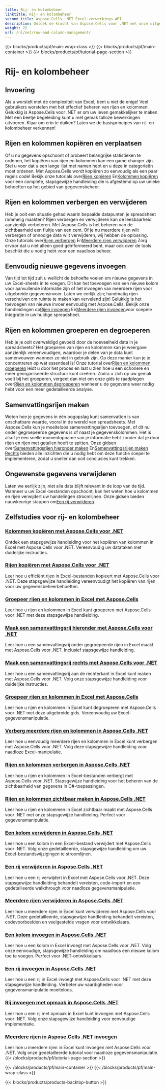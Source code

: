```yaml
---
title: Rij- en kolombeheer
linktitle: Rij- en kolombeheer
second_title: Aspose.Cells .NET Excel-verwerkings-API
description: Ontdek de kracht van Aspose.Cells voor .NET met onze uitgebreide tutorials over rij- en kolombeheer en verbeter moeiteloos uw Excel-vaardigheden.
weight: 22
url: /nl/net/row-and-column-management/
---
```


{{< blocks/products/pf/main-wrap-class >}}
{{< blocks/products/pf/main-container >}}
{{< blocks/products/pf/tutorial-page-section >}}

# Rij- en kolombeheer

## Invoering

Als u worstelt met de complexiteit van Excel, bent u niet de enige! Veel gebruikers worstelen met het effectief beheren van rijen en kolommen. Gelukkig is Aspose.Cells voor .NET er om uw leven gemakkelijker te maken. Met een beetje begeleiding kunt u met gemak talloze bewerkingen uitvoeren. Klaar om erin te duiken? Laten we de basisprincipes van rij- en kolombeheer verkennen!

## Rijen en kolommen kopiëren en verplaatsen

 Of u nu gegevens opschoont of probeert belangrijke statistieken te ordenen, het kopiëren van rijen en kolommen kan een game changer zijn. Stel u voor dat u een lange lijst met namen hebt en u deze in categorieën moet ordenen. Met Aspose.Cells wordt kopiëren zo eenvoudig als een paar regels code! Bekijk onze tutorials over[Rijen kopiëren](./copying-rows/) En[Kolommen kopiëren](./copying-columns/) voor een complete, stapsgewijze handleiding die is afgestemd op uw unieke behoeften op het gebied van gegevensbeheer.

## Rijen en kolommen verbergen en verwijderen

 Heb je ooit een situatie gehad waarin bepaalde datapunten je spreadsheet rommelig maakten? Rijen verbergen en verwijderen kan de leesbaarheid aanzienlijk verbeteren. Met Aspose.Cells is het beheren van de zichtbaarheid een fluitje van een cent. Of je nu meerdere rijen wilt verbergen of onnodige data wilt verwijderen, wij hebben de oplossing. Onze tutorials over[Rijen verbergen](./hide-rows-columns-aspose-cells/) En[Meerdere rijen verwijderen](./delete-multiple-rows-aspose-cells/) Zorg ervoor dat u niet alleen goed geïnformeerd bent, maar ook over de tools beschikt die u nodig hebt voor een naadloos beheer.

## Eenvoudig nieuwe gegevens invoegen

 Van tijd tot tijd zult u wellicht de behoefte voelen om nieuwe gegevens in uw Excel-sheets in te voegen. Dit kan het toevoegen van een nieuwe kolom voor aanvullende informatie zijn of het invoegen van meerdere rijen voor uitgebreide gegevensinvoer. Laten we eerlijk zijn; handmatig rijen verschuiven om ruimte te maken kan vervelend zijn! Gelukkig is het toevoegen van nieuwe invoer eenvoudig met Aspose.Cells. Bekijk onze handleidingen op[Rijen invoegen](./insert-row-aspose-cells/) En[Meerdere rijen invoegen](./insert-multiple-rows-aspose-cells/)voor soepele integratie in uw huidige spreadsheet.

## Rijen en kolommen groeperen en degroeperen

 Heb je je ooit overweldigd gevoeld door de hoeveelheid data in je spreadsheets? Het groeperen van rijen en kolommen kan je weergave aanzienlijk vereenvoudigen, waardoor je delen van je data kunt samenvouwen wanneer ze niet in gebruik zijn. Op deze manier kun je je concentreren op wat essentieel is! Onze tutorial over[Rijen en kolommen groeperen](./grouping-rows-and-columns/) leidt u door het proces en laat u zien hoe u een schonere en meer georganiseerde structuur kunt creëren. Zodra u zich op uw gemak voelt bij het groeperen, vergeet dan niet om onze gids te raadplegen over[Rijen en kolommen degroeperen](./ungrouping-rows-and-columns/) wanneer u de gegevens weer nodig hebt voor een meer gedetailleerde analyse.

## Samenvattingsrijen maken

Weten hoe je gegevens in één oogopslag kunt samenvatten is van onschatbare waarde, vooral in de wereld van spreadsheets. Met Aspose.Cells kun je moeiteloos samenvattingsrijen toevoegen, of dit nu onder gegroepeerde gegevens is of naast je gegevenskolommen. Het is alsof je een snelle momentopname van je informatie hebt zonder dat je door rijen en rijen met getallen hoeft te spitten. Onze gidsen over[Samenvattingsrijen hieronder maken](./summary-row-below/) En[Samenvattingsrijen maken Rechts](./summary-row-right/) bieden alle inzichten die u nodig hebt om deze functie soepel te implementeren, zodat u sneller dan ooit conclusies kunt trekken.

## Ongewenste gegevens verwijderen

 Laten we eerlijk zijn, niet alle data blijft relevant in de loop van de tijd. Wanneer u uw Excel-bestanden opschoont, kan het weten hoe u kolommen en rijen verwijdert uw handelingen stroomlijnen. Onze gidsen bieden nauwkeurige stappen om[Een rij verwijderen](./delete-row-aspose-cells/).

## Zelfstudies voor rij- en kolombeheer
### [Kolommen kopiëren met Aspose.Cells voor .NET](./copying-columns/)
Ontdek een stapsgewijze handleiding voor het kopiëren van kolommen in Excel met Aspose.Cells voor .NET. Vereenvoudig uw datataken met duidelijke instructies.
### [Rijen kopiëren met Aspose.Cells voor .NET](./copying-rows/)
Leer hoe u efficiënt rijen in Excel-bestanden kopieert met Aspose.Cells voor .NET. Deze stapsgewijze handleiding vereenvoudigt het kopiëren van rijen voor uw gegevensbeheerbehoeften.
### [Groepeer rijen en kolommen in Excel met Aspose.Cells](./grouping-rows-and-columns/)
Leer hoe u rijen en kolommen in Excel kunt groeperen met Aspose.Cells voor .NET met deze stapsgewijze handleiding.
### [Maak een samenvattingsrij hieronder met Aspose.Cells voor .NET](./summary-row-below/)
Leer hoe u een samenvattingsrij onder gegroepeerde rijen in Excel maakt met Aspose.Cells voor .NET. Inclusief stapsgewijze handleiding.
### [Maak een samenvattingsrij rechts met Aspose.Cells voor .NET](./summary-row-right/)
Leer hoe u een samenvattingsrij aan de rechterkant in Excel kunt maken met Aspose.Cells voor .NET. Volg onze stapsgewijze handleiding voor duidelijke instructies.
### [Groepeer rijen en kolommen in Excel met Aspose.Cells](./ungrouping-rows-and-columns/)
Leer hoe u rijen en kolommen in Excel kunt degroeperen met Aspose.Cells voor .NET met deze uitgebreide gids. Vereenvoudig uw Excel-gegevensmanipulatie.
### [Verberg meerdere rijen en kolommen in Aspose.Cells .NET](./hide-multiple-rows-columns-aspose-cells/)
Leer hoe u eenvoudig meerdere rijen en kolommen in Excel kunt verbergen met Aspose.Cells voor .NET. Volg deze stapsgewijze handleiding voor naadloze Excel-manipulatie.
### [Rijen en kolommen verbergen in Aspose.Cells .NET](./hide-rows-columns-aspose-cells/)
Leer hoe u rijen en kolommen in Excel-bestanden verbergt met Aspose.Cells voor .NET. Stapsgewijze handleiding voor het beheren van de zichtbaarheid van gegevens in C#-toepassingen.
### [Rijen en kolommen zichtbaar maken in Aspose.Cells .NET](./unhide-rows-columns-aspose-cells/)
Leer hoe u rijen en kolommen in Excel zichtbaar maakt met Aspose.Cells voor .NET met onze stapsgewijze handleiding. Perfect voor gegevensmanipulatie.
### [Een kolom verwijderen in Aspose.Cells .NET](./delete-column-aspose-cells/)
Leer hoe u een kolom in een Excel-bestand verwijdert met Aspose.Cells voor .NET. Volg onze gedetailleerde, stapsgewijze handleiding om uw Excel-bestandswijzigingen te stroomlijnen.
### [Een rij verwijderen in Aspose.Cells .NET](./delete-row-aspose-cells/)
Leer hoe u een rij verwijdert in Excel met Aspose.Cells voor .NET. Deze stapsgewijze handleiding behandelt vereisten, code-import en een gedetailleerde walkthrough voor naadloze gegevensmanipulatie.
### [Meerdere rijen verwijderen in Aspose.Cells .NET](./delete-multiple-rows-aspose-cells/)
Leer hoe u meerdere rijen in Excel kunt verwijderen met Aspose.Cells voor .NET. Deze gedetailleerde, stapsgewijze handleiding behandelt vereisten, codevoorbeelden en veelgestelde vragen voor ontwikkelaars.
### [Een kolom invoegen in Aspose.Cells .NET](./insert-column-aspose-cells/)
Leer hoe u een kolom in Excel invoegt met Aspose.Cells voor .NET. Volg onze eenvoudige, stapsgewijze handleiding om naadloos een nieuwe kolom toe te voegen. Perfect voor .NET-ontwikkelaars.
### [Een rij invoegen in Aspose.Cells .NET](./insert-row-aspose-cells/)
Leer hoe u een rij in Excel invoegt met Aspose.Cells voor .NET met deze stapsgewijze handleiding. Verbeter uw vaardigheden voor gegevensmanipulatie moeiteloos.
### [Rij invoegen met opmaak in Aspose.Cells .NET](./insert-row-formatting-aspose-cells/)
Leer hoe u een rij met opmaak in Excel kunt invoegen met Aspose.Cells voor .NET. Volg onze stapsgewijze handleiding voor eenvoudige implementatie.
### [Meerdere rijen in Aspose.Cells .NET invoegen](./insert-multiple-rows-aspose-cells/)
Leer hoe u meerdere rijen in Excel kunt invoegen met Aspose.Cells voor .NET. Volg onze gedetailleerde tutorial voor naadloze gegevensmanipulatie.
{{< /blocks/products/pf/tutorial-page-section >}}

{{< /blocks/products/pf/main-container >}}
{{< /blocks/products/pf/main-wrap-class >}}

{{< blocks/products/products-backtop-button >}}
